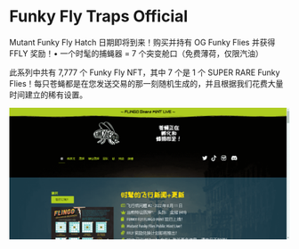 # Funky Fly Traps Official

Mutant Funky Fly Hatch 日期即将到来！购买并持有 OG Funky Flies 并获得 FFLY 奖励！• 一个时髦的捕蝇器 = 7 个突变舱口（免费薄荷，仅限汽油）

此系列中共有 7,777 个 Funky Fly NFT，其中 7 个是 1 个 SUPER RARE Funky Flies！每只苍蝇都是在您发送交易的那一刻随机生成的，并且根据我们花费大量时间建立的稀有设置。

![nft](423132321123_new.png)
